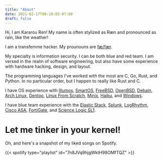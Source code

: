 ```yaml
--- 
title: "About" 
date: 2021-02-17T06:18:03-07:00 
draft: false 
---
```


Hi, I am Kararou Ren!  My name is often stylized as Ræn and pronounced as rain,
like the weather!

I am a transfemme hacker.  My prounouns are [fæ/fær](https://pronoun.is/fae).

My specialty is information security.  I can be both blue and red team.  I am
versed in the realm of software engineering, but also have some experience with
hardware hacking, design, and layout.

The programming languages I've worked with the most are C, Go, Rust, and 
Python.  In no particular order, but I happen to really like Rust and C.

I have OS experience with [Illumos](https://illumos.org/),
[SmartOS](https://wiki.smartos.org/), [FreeBSD](https://www.freebsd.org/),
[OpenBSD](https://www.openbsd.org/), [Debain](https://www.debian.org/), [Arch
Linux](https://archlinux.org/), [Gentoo](https://www.gentoo.org/), [Linux From
Scratch](http://www.linuxfromscratch.org/), [Minix](https://www.minix3.org/),
[Haiku](https://www.haiku-os.org/), and
[Windows](https://www.microsoft.com/en-us/windows).

I have blue team experience with the [Elastic Stack](https://www.elastic.co/),
[Splunk](https://www.splunk.com/), [LogRhythm](https://logrhythm.com/), [Cisco
ASA](https://www.cisco.com/c/en/us/products/security/adaptive-security-appliance-asa-software/index.html),
[FortiGate](https://www.fortinet.com/products/next-generation-firewall), and
[Science Logic SL1](https://sciencelogic.com/sl1/platform-overview).

# Let me tinker in your kernel!

Oh, and here's a snapshot of my liked songs on Spotify.

{{< spotify type="playlist" id="7n8JVq9hjgWktH98OMfTQZ" >}}

